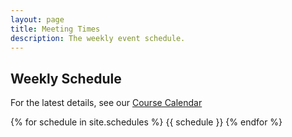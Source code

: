 ```yaml
---
layout: page
title: Meeting Times
description: The weekly event schedule.
---
```


## Weekly Schedule

For the latest details, see our [Course Calendar](https://calendar.google.com/calendar/u/0/embed?src=q28b585afss5ag6t7793nc16l4@group.calendar.google.com&ctz=America/New_York)

{% for schedule in site.schedules %}
{{ schedule }}
{% endfor %}
